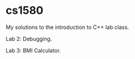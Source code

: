 # cs1580
My solutions to the introduction to C++ lab class.

Lab 2: Debugging. 

Lab 3: BMI Calculator. 
